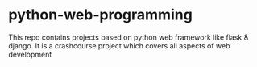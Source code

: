 # python-web-programming
This repo contains projects based on python web framework like flask &amp; django. It is a crashcourse project which covers all aspects of web development
